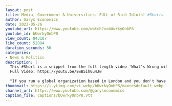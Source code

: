 ```yaml
---
layout: post
title: Media, Government & Universities: FULL of Rich Idiots! #Shorts
author: Garys Economics
date: 2022-05-26
youtube_url: https://www.youtube.com/watch?v=bUwrkyOnbP8
youtube_id: bUwrkyOnbP8
view_count: 843187
like_count: 52884
duration_seconds: 56
categories:
- News & Politics
description: |
  This #Short is a snippet from the full length video 'What's Wrong with Economics?"
  Full Video: https://youtu.be/EwB5ihGu4Jw
  
  "If you run a global organization based in London and you don't have a single person on your staff who sounds like me, you f***ed up because how can you possibly have the best people? Look we've created a system where you can get paid a million pounds a year over there (canary wharf) or you want to work in media you have to work for 7-8 years on £30,000 a year & you have to do unpaid internships, only rich people can afford these jobs! So we end up with media: full of rich idiots, government: full of rich idiots, universities: full of rich idiots and anyone who's half smart is making a million quid over there to shut the f*** up and you're surprised when the economy is a disaster. This is what we've done we've created a system where we selectively pick all of the best people who should be helping to fix this economy to protect the people of this country to build a good future for this country and for the world, and all they're allowed to do is sit over there and bet on disaster, making money for themselves you know. I'm out here listen...
thumbnail: https://i.ytimg.com/vi_webp/bUwrkyOnbP8/maxresdefault.webp
channel_url: https://www.youtube.com/@garyseconomics
caption_file: captions/bUwrkyOnbP8.vtt
---
```

